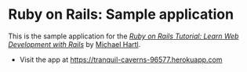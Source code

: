 # Ruby on Rails: Sample application

This is the sample application for the
[*Ruby on Rails Tutorial:
Learn Web Development with Rails*](http://www.railstutorial.org/)
by [Michael Hartl](http://www.michaelhartl.com).

* Visit the app at https://tranquil-caverns-96577.herokuapp.com
